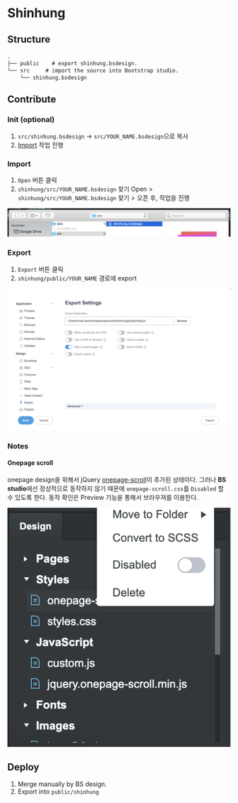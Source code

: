 # Shinhung

## Structure

```shell
.
├── public    # export shinhung.bsdesign.
└── src     # import the source into Bootstrap studio.
    └── shinhung.bsdesign
```

## Contribute

### Init (optional)

1. `src/shinhung.bsdesign` -> `src/YOUR_NAME.bsdesign`으로 복사
2. [Import](#import) 작업 진행


### Import

1. `Open` 버튼 클릭
2. `shinhung/src/YOUR_NAME.bsdesign` 찾기
Open > `shinhung/src/YOUR_NAME.bsdesign` 찾기 > 오픈 후, 작업을 진행

![import file](./img/import.png)

### Export

1. `Export` 버튼 클릭
2. `shinhung/public/YOUR_NAME` 경로에 export

![export file](./img/export.png)

### Notes

#### Onepage scroll

onepage design을 위해서 jQuery [onepage-scroll](https://github.com/peachananr/onepage-scroll)이 추가된 상태이다. 그러나 **BS studio**에선 정상적으로 동작하지 않기 때문에 `onepage-scroll.css`를 `Disabled` 할 수 있도록 한다. 동작 확인은 Preview 기능을 통해서 브라우져를 이용한다.

![onepage scroll](./img/onepage-scroll.png)

## Deploy

1. Merge manually by BS design.
2. Export into `public/shinhung`
